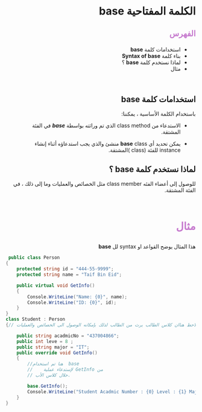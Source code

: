 <div dir=rtl>

#  الكلمة المفتاحية **base**  

##  <p style="color: #c67ace">الفهرس </p>

  *  استخدامات كلمة  **base** 
  * بناء كلمة **Syntax of base** 
  *  لماذا نستخدم  كلمة **base** ؟
  * مثال  

 
 &nbsp;


  ##  استخدامات  كلمة  **base** 
  باستخدام الكلمة الأساسية ، يمكننا:
 * الاستدعاء  من class  method الذي تم وراثته بواسطة ***base***  في الفئة المشتقة.

 * يمكن تحديد أي **base** class  منشئ والذي يجب استدعاؤه أثناء إنشاء instance للفئة (class )المشتقة.
 &nbsp;


## لماذا نستخدم  كلمة **base** ؟
 للوصول إلى أعضاء الفئه class member مثل الخصائص والعمليات وما إلى ذلك ، في الفئة المشتقة.


  

 &nbsp;

# <p style="color: #c67ace">مثال </p>  
هذا المثال يوضح القواعد  او syntax لل **base**
 <div dir=ltr>

```C#
 public class Person
{
    protected string id = "444-55-9999";
    protected string name = "Taif Bin Eid";

    public virtual void GetInfo()
    {
        Console.WriteLine("Name: {0}", name);
        Console.WriteLine("ID: {0}", id);
    }
}
class Student : Person
{// نلاحظ هناان كلاس الطالب يرث من الطالب لذلك بإمكانه الوصول الى الخصائص والعمليات //

    public string acadmicNo = "437004866";
    public int leve = 8 ; 
    public string major = "IT";
    public override void GetInfo()
    {
        //هنا تم استخدام  base
        //    لإستدعاء عملية GetInfo من  
        // خلال كلاس الأب.

        base.GetInfo();
        Console.WriteLine("Student Acadmic Number : {0} Level : {1} Major {2}",  acadmicNo  , level, major );
    }
}

```



</div> 




 </div>